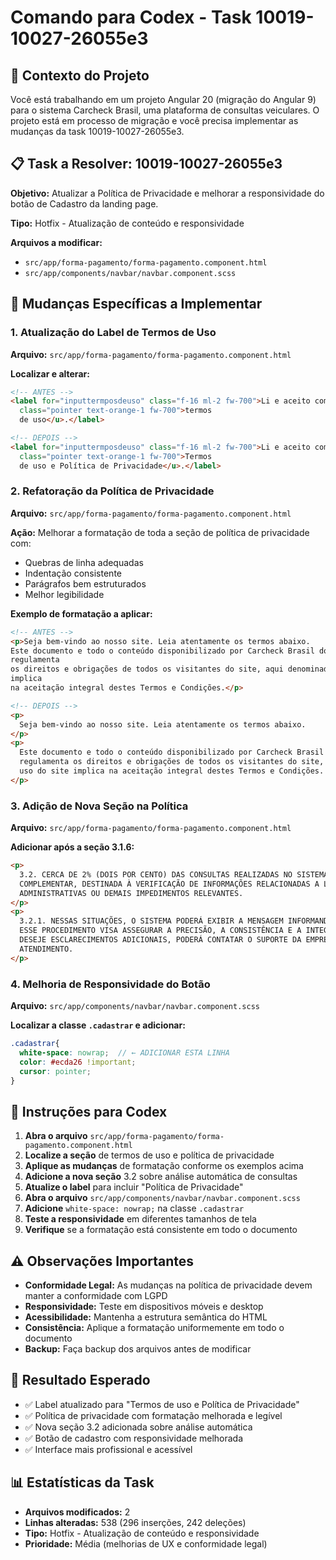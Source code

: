 # Comando para Codex - Task 10019-10027-26055e3

## 🎯 Contexto do Projeto
Você está trabalhando em um projeto Angular 20 (migração do Angular 9) para o sistema Carcheck Brasil, uma plataforma de consultas veiculares. O projeto está em processo de migração e você precisa implementar as mudanças da task 10019-10027-26055e3.

## 📋 Task a Resolver: 10019-10027-26055e3

**Objetivo:** Atualizar a Política de Privacidade e melhorar a responsividade do botão de Cadastro da landing page.

**Tipo:** Hotfix - Atualização de conteúdo e responsividade

**Arquivos a modificar:**
- `src/app/forma-pagamento/forma-pagamento.component.html`
- `src/app/components/navbar/navbar.component.scss`

## 🔧 Mudanças Específicas a Implementar

### 1. Atualização do Label de Termos de Uso

**Arquivo:** `src/app/forma-pagamento/forma-pagamento.component.html`

**Localizar e alterar:**
```html
<!-- ANTES -->
<label for="inputtermposdeuso" class="f-16 ml-2 fw-700">Li e aceito com os <u (click)="openModalTermosUso()"
  class="pointer text-orange-1 fw-700">termos
  de uso</u>.</label>

<!-- DEPOIS -->
<label for="inputtermposdeuso" class="f-16 ml-2 fw-700">Li e aceito com os <u (click)="openModalTermosUso()"
  class="pointer text-orange-1 fw-700">Termos
  de uso e Política de Privacidade</u>.</label>
```

### 2. Refatoração da Política de Privacidade

**Arquivo:** `src/app/forma-pagamento/forma-pagamento.component.html`

**Ação:** Melhorar a formatação de toda a seção de política de privacidade com:
- Quebras de linha adequadas
- Indentação consistente
- Parágrafos bem estruturados
- Melhor legibilidade

**Exemplo de formatação a aplicar:**
```html
<!-- ANTES -->
<p>Seja bem-vindo ao nosso site. Leia atentamente os termos abaixo.
Este documento e todo o conteúdo disponibilizado por Carcheck Brasil doravante denominada apenas "EMPRESA",
regulamenta
os direitos e obrigações de todos os visitantes do site, aqui denominados "(à) USUÁRIO". O acesso e uso do site
implica
na aceitação integral destes Termos e Condições.</p>

<!-- DEPOIS -->
<p>
  Seja bem-vindo ao nosso site. Leia atentamente os termos abaixo.
</p>
<p>
  Este documento e todo o conteúdo disponibilizado por Carcheck Brasil doravante denominada apenas "EMPRESA",
  regulamenta os direitos e obrigações de todos os visitantes do site, aqui denominados "(à) USUÁRIO". O acesso e
  uso do site implica na aceitação integral destes Termos e Condições.
</p>
```

### 3. Adição de Nova Seção na Política

**Arquivo:** `src/app/forma-pagamento/forma-pagamento.component.html`

**Adicionar após a seção 3.1.6:**
```html
<p>
  3.2. CERCA DE 2% (DOIS POR CENTO) DAS CONSULTAS REALIZADAS NO SISTEMA PODERÃO PASSAR POR UMA ANÁLISE AUTOMÁTICA
  COMPLEMENTAR, DESTINADA À VERIFICAÇÃO DE INFORMAÇÕES RELACIONADAS A LEILÕES, SINISTROS, RESTRIÇÕES
  ADMINISTRATIVAS OU DEMAIS IMPEDIMENTOS RELEVANTES.
</p>
<p>
  3.2.1. NESSAS SITUAÇÕES, O SISTEMA PODERÁ EXIBIR A MENSAGEM INFORMANDO QUE A CONSULTA ESTÁ EM PROCESSAMENTO.
  ESSE PROCEDIMENTO VISA ASSEGURAR A PRECISÃO, A CONSISTÊNCIA E A INTEGRIDADE DOS DADOS FORNECIDOS. CASO O USUÁRIO
  DESEJE ESCLARECIMENTOS ADICIONAIS, PODERÁ CONTATAR O SUPORTE DA EMPRESA POR MEIO DOS CANAIS OFICIAIS DE
  ATENDIMENTO.
</p>
```

### 4. Melhoria de Responsividade do Botão

**Arquivo:** `src/app/components/navbar/navbar.component.scss`

**Localizar a classe `.cadastrar` e adicionar:**
```scss
.cadastrar{
  white-space: nowrap;  // ← ADICIONAR ESTA LINHA
  color: #ecda26 !important;
  cursor: pointer;
}
```

## 🎯 Instruções para Codex

1. **Abra o arquivo** `src/app/forma-pagamento/forma-pagamento.component.html`
2. **Localize a seção** de termos de uso e política de privacidade
3. **Aplique as mudanças** de formatação conforme os exemplos acima
4. **Adicione a nova seção** 3.2 sobre análise automática de consultas
5. **Atualize o label** para incluir "Política de Privacidade"
6. **Abra o arquivo** `src/app/components/navbar/navbar.component.scss`
7. **Adicione** `white-space: nowrap;` na classe `.cadastrar`
8. **Teste a responsividade** em diferentes tamanhos de tela
9. **Verifique** se a formatação está consistente em todo o documento

## ⚠️ Observações Importantes

- **Conformidade Legal:** As mudanças na política de privacidade devem manter a conformidade com LGPD
- **Responsividade:** Teste em dispositivos móveis e desktop
- **Acessibilidade:** Mantenha a estrutura semântica do HTML
- **Consistência:** Aplique a formatação uniformemente em todo o documento
- **Backup:** Faça backup dos arquivos antes de modificar

## 🚀 Resultado Esperado

- ✅ Label atualizado para "Termos de uso e Política de Privacidade"
- ✅ Política de privacidade com formatação melhorada e legível
- ✅ Nova seção 3.2 adicionada sobre análise automática
- ✅ Botão de cadastro com responsividade melhorada
- ✅ Interface mais profissional e acessível

## 📊 Estatísticas da Task

- **Arquivos modificados:** 2
- **Linhas alteradas:** 538 (296 inserções, 242 deleções)
- **Tipo:** Hotfix - Atualização de conteúdo e responsividade
- **Prioridade:** Média (melhorias de UX e conformidade legal)
